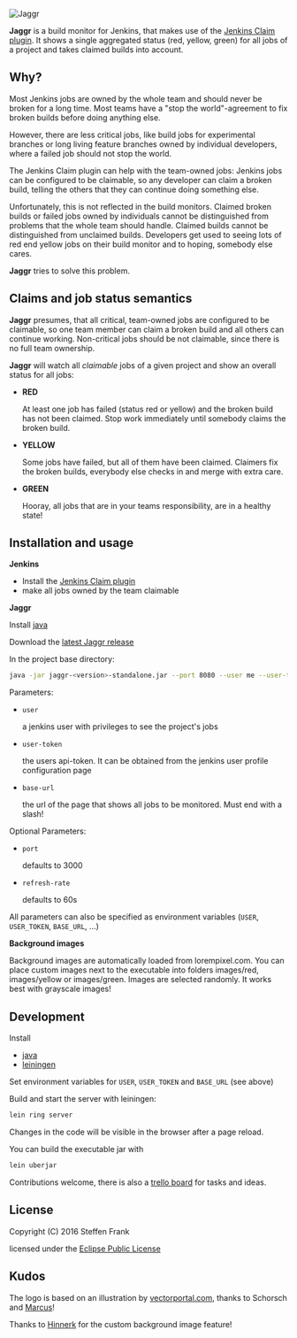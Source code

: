 ![Jaggr](resources/public/img/jaggr-logo-and-text.png?raw=true)

**Jaggr** is a build monitor for Jenkins, that makes use of the [Jenkins Claim plugin](https://wiki.jenkins-ci.org/display/JENKINS/Claim+plugin).
It shows a single aggregated status (red, yellow, green) for all jobs of a project
and takes claimed builds into account.

## Why?

Most Jenkins jobs are owned by the whole team and should never be broken for a long time. Most teams have a "stop the
world"-agreement to fix broken builds before doing anything else.

However, there are less critical jobs, like build jobs for experimental branches or long living feature branches owned by
individual developers, where a failed job should not stop the world.

The Jenkins Claim plugin can help with the team-owned jobs: Jenkins jobs can be configured to be claimable,
so any developer can claim a broken build, telling the others that they can continue doing something else.

Unfortunately, this is not reflected in the build monitors. Claimed broken builds or failed jobs owned by individuals cannot
be distinguished from problems that the whole team should handle. Claimed builds cannot be distinguished from unclaimed
builds. Developers get used to seeing lots of red end yellow jobs on their build monitor and to hoping, somebody else
cares.

**Jaggr** tries to solve this problem.

## Claims and job status semantics

**Jaggr** presumes, that all critical, team-owned jobs are configured to be claimable, so one team member can claim a broken
build and all others can continue working. Non-critical jobs should be not claimable, since there is no
full team ownership.

**Jaggr** will watch all _claimable_ jobs of a given project and show an overall status for all jobs:

* **RED**

    At least one job has failed (status red or yellow) and the broken build has not been claimed. Stop work immediately
    until somebody claims the broken build.

* **YELLOW**

    Some jobs have failed, but all of them have been claimed. Claimers fix the broken builds, everybody else checks in
    and merge with extra care.

* **GREEN**

    Hooray, all jobs that are in your teams responsibility, are in a healthy state!

## Installation and usage

**Jenkins**

* Install the [Jenkins Claim plugin](https://wiki.jenkins-ci.org/display/JENKINS/Claim+plugin)
* make all jobs owned by the team claimable

**Jaggr**

Install [java](http://www.oracle.com/technetwork/java/javase/downloads/jdk8-downloads-2133151.html)

Download the [latest Jaggr release](https://github.com/puffedo/jaggr/releases)

In the project base directory:

```sh
java -jar jaggr-<version>-standalone.jar --port 8080 --user me --user-token asdfghjkl --base-url http://my-ci/jenkins/view/tv/
```

Parameters:

* `user`

    a jenkins user with privileges to see the project's jobs

* `user-token`

    the users api-token. It  can be obtained from the jenkins user profile configuration page

* `base-url`

    the url of the page that shows all jobs to be monitored. Must end with a slash!

Optional Parameters:

* `port`

    defaults to 3000

* `refresh-rate`

    defaults to 60s

All parameters can also be specified as environment variables (`USER`, `USER_TOKEN`, `BASE_URL`, ...)

**Background images**

Background images are automatically loaded from lorempixel.com. You can place custom images next to the executable into
folders images/red, images/yellow or images/green. Images are selected randomly. It works best with grayscale images!

## Development

Install

* [java](http://www.oracle.com/technetwork/java/javase/downloads/jdk8-downloads-2133151.html)
* [leiningen](http://leiningen.org/#install)

Set environment variables for `USER`, `USER_TOKEN` and `BASE_URL` (see above)

Build and start the server with leiningen:

```sh
lein ring server
```

Changes in the code will be visible in the browser after a page reload.


You can build the executable jar with

```sh
lein uberjar
```
Contributions welcome, there is also a [trello board](https://trello.com/b/uzKqvnY8/**Jaggr**) for tasks and ideas.


## License

Copyright (C) 2016 Steffen Frank

licensed under the [Eclipse Public License](http://www.eclipse.org/legal/epl-v10.html)

## Kudos

The logo is based on an illustration by [vectorportal.com](http://www.vectorportal.com/subcategory/167/MICK-JAGGER-VECTOR-ILLUSTRATION.eps/ifile/10647/detailtest.asp), thanks to Schorsch and [Marcus](https://github.com/molk)!

Thanks to [Hinnerk](https://github.com/hinnerkoetting) for the custom background image feature!
